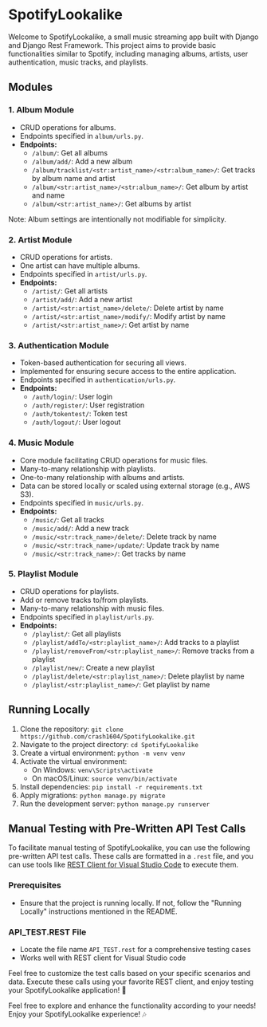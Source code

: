 # SpotifyLookalike

Welcome to SpotifyLookalike, a small music streaming app built with Django and Django Rest Framework. This project aims to provide basic functionalities similar to Spotify, including managing albums, artists, user authentication, music tracks, and playlists.

## Modules

### 1. **Album Module**
   - CRUD operations for albums.
   - Endpoints specified in `album/urls.py`.
   - **Endpoints:**
      - `/album/`: Get all albums
      - `/album/add/`: Add a new album
      - `/album/tracklist/<str:artist_name>/<str:album_name>/`: Get tracks by album name and artist
      - `/album/<str:artist_name>/<str:album_name>/`: Get album by artist and name
      - `/album/<str:artist_name>/`: Get albums by artist

   Note: Album settings are intentionally not modifiable for simplicity.

### 2. **Artist Module**
   - CRUD operations for artists.
   - One artist can have multiple albums.
   - Endpoints specified in `artist/urls.py`.
   - **Endpoints:**
     - `/artist/`: Get all artists
     - `/artist/add/`: Add a new artist
     - `/artist/<str:artist_name>/delete/`: Delete artist by name
     - `/artist/<str:artist_name>/modify/`: Modify artist by name
     - `/artist/<str:artist_name>/`: Get artist by name

### 3. **Authentication Module**
   - Token-based authentication for securing all views.
   - Implemented for ensuring secure access to the entire application.
   - Endpoints specified in `authentication/urls.py`.
   - **Endpoints:**
      - `/auth/login/`: User login
      - `/auth/register/`: User registration
      - `/auth/tokentest/`: Token test
      - `/auth/logout/`: User logout

### 4. **Music Module**
   - Core module facilitating CRUD operations for music files.
   - Many-to-many relationship with playlists.
   - One-to-many relationship with albums and artists.
   - Data can be stored locally or scaled using external storage (e.g., AWS S3).
   - Endpoints specified in `music/urls.py`.
   - **Endpoints:**
      - `/music/`: Get all tracks
      - `/music/add/`: Add a new track
      - `/music/<str:track_name>/delete/`: Delete track by name
      - `/music/<str:track_name>/update/`: Update track by name
      - `/music/<str:track_name>/`: Get tracks by name

### 5. **Playlist Module**
   - CRUD operations for playlists.
   - Add or remove tracks to/from playlists.
   - Many-to-many relationship with music files.
   - Endpoints specified in `playlist/urls.py`.
   - **Endpoints:**
      - `/playlist/`: Get all playlists
      - `/playlist/addTo/<str:playlist_name>/`: Add tracks to a playlist
      - `/playlist/removeFrom/<str:playlist_name>/`: Remove tracks from a playlist
      - `/playlist/new/`: Create a new playlist
      - `/playlist/delete/<str:playlist_name>/`: Delete playlist by name
      - `/playlist/<str:playlist_name>/`: Get playlist by name

## Running Locally
1. Clone the repository: `git clone https://github.com/crash1604/SpotifyLookalike.git`
2. Navigate to the project directory: `cd SpotifyLookalike`
3. Create a virtual environment: `python -m venv venv`
4. Activate the virtual environment:
    - On Windows: `venv\Scripts\activate`
    - On macOS/Linux: `source venv/bin/activate`
5. Install dependencies: `pip install -r requirements.txt`
6. Apply migrations: `python manage.py migrate`
7. Run the development server: `python manage.py runserver`

## Manual Testing with Pre-Written API Test Calls

To facilitate manual testing of SpotifyLookalike, you can use the following pre-written API test calls. These calls are formatted in a `.rest` file, and you can use tools like [REST Client for Visual Studio Code](https://marketplace.visualstudio.com/items?itemName=humao.rest-client) to execute them.

### Prerequisites
- Ensure that the project is running locally. If not, follow the "Running Locally" instructions mentioned in the README.

### API_TEST.REST File
- Locate the file name `API_TEST.rest` for a comprehensive testing cases
- Works well with REST client for Visual Studio code

Feel free to customize the test calls based on your specific scenarios and data. Execute these calls using your favorite REST client, and enjoy testing your SpotifyLookalike application! 🚀

Feel free to explore and enhance the functionality according to your needs! Enjoy your SpotifyLookalike experience! 🎶 

